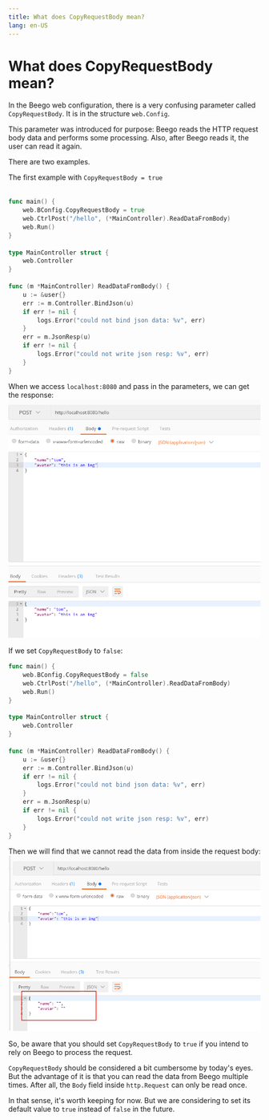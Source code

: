 ```yaml
---
title: What does CopyRequestBody mean?
lang: en-US
---
```


# What does CopyRequestBody mean?

In the Beego web configuration, there is a very confusing parameter called `CopyRequestBody`. It is in the structure `web.Config`.

This parameter was introduced for purpose: Beego reads the HTTP request body data and performs some processing. Also, after Beego reads it, the user can read it again.

There are two examples.

The first example with `CopyRequestBody = true`

```go

func main() {
	web.BConfig.CopyRequestBody = true
	web.CtrlPost("/hello", (*MainController).ReadDataFromBody)
	web.Run()
}

type MainController struct {
	web.Controller
}

func (m *MainController) ReadDataFromBody() {
	u := &user{}
	err := m.Controller.BindJson(u)
	if err != nil {
		logs.Error("could not bind json data: %v", err)
	}
	err = m.JsonResp(u)
	if err != nil {
		logs.Error("could not write json resp: %v", err)
	}
}
```

When we access `localhost:8080` and pass in the parameters, we can get the response:
![CopyRequestBody=true](../../img/qa/copy_request_body_true.png)

If we set `CopyRequestBody` to `false`:

```go
func main() {
	web.BConfig.CopyRequestBody = false
	web.CtrlPost("/hello", (*MainController).ReadDataFromBody)
	web.Run()
}

type MainController struct {
	web.Controller
}

func (m *MainController) ReadDataFromBody() {
	u := &user{}
	err := m.Controller.BindJson(u)
	if err != nil {
		logs.Error("could not bind json data: %v", err)
	}
	err = m.JsonResp(u)
	if err != nil {
		logs.Error("could not write json resp: %v", err)
	}
}
```

Then we will find that we cannot read the data from inside the request body:
![CopyRequestBody=false](../../img/qa/copy_request_body_false.png)

So, be aware that you should set `CopyRequestBody` to `true` if you intend to rely on Beego to process the request.

`CopyRequestBody` should be considered a bit cumbersome by today's eyes. But the advantage of it is that you can read the data from Beego multiple times. After all, the `Body` field inside `http.Request` can only be read once.

In that sense, it's worth keeping for now. But we are considering to set its default value to `true` instead of `false` in the future.
